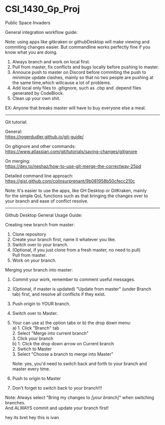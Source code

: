 # CSI_1430_Gp_Proj
Public Space Invaders

General integration workflow guide:

Note: using apps like gitkraken or githubDesktop will make viewing and commiting changes easier.
      But commandline works perfectly fine if you know what you are doing.

1. Always branch and work on local first.
2. Pull from master, fix conflicts and bugs locally before pushing to master.
3. Annouce push to master on Discord before commiting the push to minimize update clashes,
   mainly so that no two people are pushing at the same time,which willcause a lot of problems.
4. Add local only files to .gitignore,
   such as .cbp and .depend files generated by CodeBlock.
5. Clean up your own shit.

EX: Anyone that breaks master will have to buy everyone else a meal.

-----------------------------------------
Git tutorial:  

General:  
https://rogerdudler.github.io/git-guide/

On gitignore and other commands:  
https://www.atlassian.com/git/tutorials/saving-changes/gitignore

On merging:  
https://dev.to/neshaz/how-to-use-git-merge-the-correctway-25pd  

Detailed command line approach:  
https://gist.github.com/colinsurprenant/9b081958b50cfecc210c

Note: It's easier to use the apps, like GH Desktop or GitKraken, mainly  
for the simple QoL functions such as that bringing the changes over to  
your branch and ease of conflict resolve.

-----------------------------------------

Github Desktop General Usage Guide:

Creating new branch from master:  
1. Clone repository
2. Create your branch first, name it whatever you like.
3. Switch over to your branch.
4. (Optional, if you just clone from a fresh master, no need to pull)  
Pull from master.
5. Work on your branch.

Merging your branch into master:  
1. Commit your work, remember to comment useful messages.
2. (Optional, if master is updated) "Update from master" (under Branch  
tab) first, and resolve all conflicts if they exist.  
3. Push origin to YOUR branch.
4. Switch over to Master.
5. Your can use a) the option tabs or b) the drop down menu:  
	a) 1. Click "Branch" tab   
	   2. Select "Merge into current branch"  
	   3. Click your branch  
	b) 1. Click the drop down arrow on Current branch  
	   2. Swtich to Master  
	   3. Select "Choose a branch to merge into Master"  

	Note: yes, you'd need to switch back and forth to your branch and    
	master every time.

6. Push to origin to Master

7. Don't forget to switch back to your branch!!!

Note: Always select "Bring my changes to *[your branch]*" when
switching branches.  
And ALWAYS commit and update your branch first!


hey its bret
hey this is ivan
